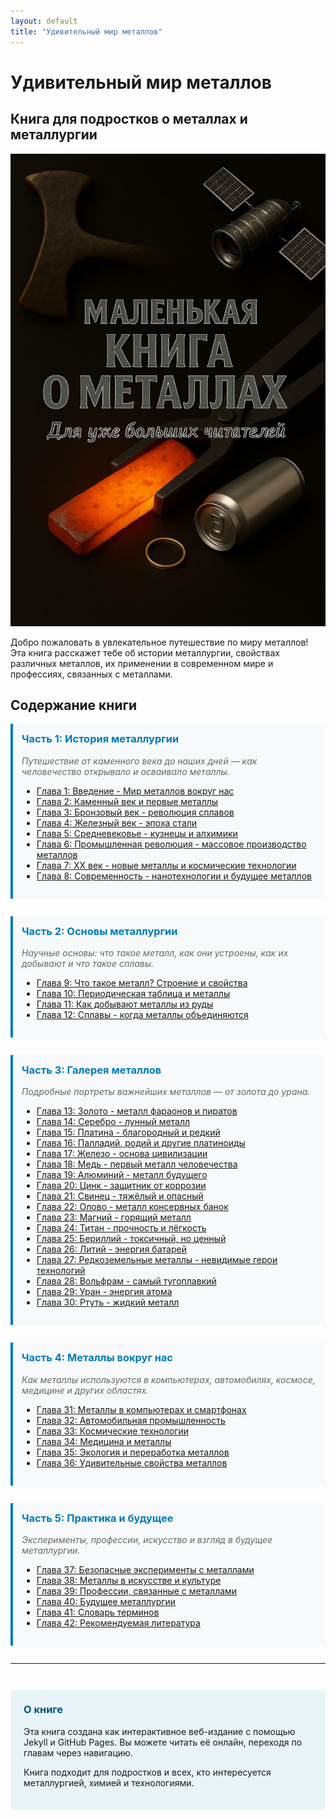 ```yaml
---
layout: default
title: "Удивительный мир металлов"
---
```


# Удивительный мир металлов
## Книга для подростков о металлах и металлургии

![Обложка книги](./images/cover.jpg)

Добро пожаловать в увлекательное путешествие по миру металлов! Эта книга расскажет тебе об истории металлургии, свойствах различных металлов, их применении в современном мире и профессиях, связанных с металлами.

## Содержание книги

<!-- Часть 1: История металлургии -->
<div class="part-section">
  <h3>Часть 1: История металлургии</h3>
  <p><em>Путешествие от каменного века до наших дней — как человечество открывало и осваивало металлы.</em></p>
  <ul>
    <li><a href="/часть_1_история/глава_01_введение.html">Глава 1: Введение - Мир металлов вокруг нас</a></li>
    <li><a href="/часть_1_история/глава_02_каменный_век.html">Глава 2: Каменный век и первые металлы</a></li>
    <li><a href="/часть_1_история/глава_03_бронзовый_век.html">Глава 3: Бронзовый век - революция сплавов</a></li>
    <li><a href="/часть_1_история/глава_04_железный_век.html">Глава 4: Железный век - эпоха стали</a></li>
    <li><a href="/часть_1_история/глава_05_средневековье.html">Глава 5: Средневековье - кузнецы и алхимики</a></li>
    <li><a href="/часть_1_история/глава_06_промышленная_революция.html">Глава 6: Промышленная революция - массовое производство металлов</a></li>
    <li><a href="/часть_1_история/глава_07_XX_век.html">Глава 7: XX век - новые металлы и космические технологии</a></li>
    <li><a href="/часть_1_история/глава_08_современность.html">Глава 8: Современность - нанотехнологии и будущее металлов</a></li>
  </ul>
</div>

<!-- Часть 2: Основы металлургии -->
<div class="part-section">
  <h3>Часть 2: Основы металлургии</h3>
  <p><em>Научные основы: что такое металл, как они устроены, как их добывают и что такое сплавы.</em></p>
  <ul>
    <li><a href="/часть_2_основы/глава_09_что_такое_металл.html">Глава 9: Что такое металл? Строение и свойства</a></li>
    <li><a href="/часть_2_основы/глава_10_периодическая_таблица.html">Глава 10: Периодическая таблица и металлы</a></li>
    <li><a href="/часть_2_основы/глава_11_добыча_руды.html">Глава 11: Как добывают металлы из руды</a></li>
    <li><a href="/часть_2_основы/глава_12_сплавы.html">Глава 12: Сплавы - когда металлы объединяются</a></li>
  </ul>
</div>

<!-- Часть 3: Галерея металлов -->
<div class="part-section">
  <h3>Часть 3: Галерея металлов</h3>
  <p><em>Подробные портреты важнейших металлов — от золота до урана.</em></p>
  <ul>
    <li><a href="/часть_3_металлы/глава_13_золото.html">Глава 13: Золото - металл фараонов и пиратов</a></li>
    <li><a href="/часть_3_металлы/глава_14_серебро.html">Глава 14: Серебро - лунный металл</a></li>
    <li><a href="/часть_3_металлы/глава_15_платина.html">Глава 15: Платина - благородный и редкий</a></li>
    <li><a href="/часть_3_металлы/глава_16_платиноиды.html">Глава 16: Палладий, родий и другие платиноиды</a></li>
    <li><a href="/часть_3_металлы/глава_17_железо.html">Глава 17: Железо - основа цивилизации</a></li>
    <li><a href="/часть_3_металлы/глава_18_медь.html">Глава 18: Медь - первый металл человечества</a></li>
    <li><a href="/часть_3_металлы/глава_19_алюминий.html">Глава 19: Алюминий - металл будущего</a></li>
    <li><a href="/часть_3_металлы/глава_20_цинк.html">Глава 20: Цинк - защитник от коррозии</a></li>
    <li><a href="/часть_3_металлы/глава_21_свинец.html">Глава 21: Свинец - тяжёлый и опасный</a></li>
    <li><a href="/часть_3_металлы/глава_22_олово.html">Глава 22: Олово - металл консервных банок</a></li>
    <li><a href="/часть_3_металлы/глава_23_магний.html">Глава 23: Магний - горящий металл</a></li>
    <li><a href="/часть_3_металлы/глава_24_титан.html">Глава 24: Титан - прочность и лёгкость</a></li>
    <li><a href="/часть_3_металлы/глава_25_бериллий.html">Глава 25: Бериллий - токсичный, но ценный</a></li>
    <li><a href="/часть_3_металлы/глава_26_литий.html">Глава 26: Литий - энергия батарей</a></li>
    <li><a href="/часть_3_металлы/глава_27_редкоземельные.html">Глава 27: Редкоземельные металлы - невидимые герои технологий</a></li>
    <li><a href="/часть_3_металлы/глава_28_вольфрам.html">Глава 28: Вольфрам - самый тугоплавкий</a></li>
    <li><a href="/часть_3_металлы/глава_29_уран.html">Глава 29: Уран - энергия атома</a></li>
    <li><a href="/часть_3_металлы/глава_30_ртуть.html">Глава 30: Ртуть - жидкий металл</a></li>
  </ul>
</div>

<!-- Часть 4: Металлы вокруг нас -->
<div class="part-section">
  <h3>Часть 4: Металлы вокруг нас</h3>
  <p><em>Как металлы используются в компьютерах, автомобилях, космосе, медицине и других областях.</em></p>
  <ul>
    <li><a href="/часть_4_применения/глава_31_компьютеры.html">Глава 31: Металлы в компьютерах и смартфонах</a></li>
    <li><a href="/часть_4_применения/глава_32_автомобили.html">Глава 32: Автомобильная промышленность</a></li>
    <li><a href="/часть_4_применения/глава_33_космос.html">Глава 33: Космические технологии</a></li>
    <li><a href="/часть_4_применения/глава_34_медицина.html">Глава 34: Медицина и металлы</a></li>
    <li><a href="/часть_4_применения/глава_35_экология.html">Глава 35: Экология и переработка металлов</a></li>
    <li><a href="/часть_4_применения/глава_36_удивительные_свойства.html">Глава 36: Удивительные свойства металлов</a></li>
  </ul>
</div>

<!-- Часть 5: Практика и будущее -->
<div class="part-section">
  <h3>Часть 5: Практика и будущее</h3>
  <p><em>Эксперименты, профессии, искусство и взгляд в будущее металлургии.</em></p>
  <ul>
    <li><a href="/часть_5_практика/глава_37_безопасные_эксперименты.html">Глава 37: Безопасные эксперименты с металлами</a></li>
    <li><a href="/часть_5_практика/глава_38_металлы_в_искусстве.html">Глава 38: Металлы в искусстве и культуре</a></li>
    <li><a href="/часть_5_практика/глава_39_профессии.html">Глава 39: Профессии, связанные с металлами</a></li>
    <li><a href="/часть_5_практика/глава_40_будущее_металлургии.html">Глава 40: Будущее металлургии</a></li>
    <li><a href="/часть_5_практика/глава_41_словарь.html">Глава 41: Словарь терминов</a></li>
    <li><a href="/часть_5_практика/глава_42_рекомендуемая_литература.html">Глава 42: Рекомендуемая литература</a></li>
  </ul>
</div>

---

<div class="book-info">
  <h3>О книге</h3>
  <p>Эта книга создана как интерактивное веб-издание с помощью Jekyll и GitHub Pages. Вы можете читать её онлайн, переходя по главам через навигацию.</p>
  
  <p>Книга подходит для подростков и всех, кто интересуется металлургией, химией и технологиями.</p>
</div>

<style>
.part-section {
  margin-bottom: 2em;
  padding: 1em;
  border-left: 4px solid #007cba;
  background-color: #f8f9fa;
}

.part-section h3 {
  margin-top: 0;
  color: #007cba;
}

.part-section em {
  color: #666;
  display: block;
  margin-bottom: 1em;
}

.book-info {
  margin-top: 3em;
  padding: 1.5em;
  background-color: #e8f4f8;
  border-radius: 8px;
}

.book-info h3 {
  color: #005577;
  margin-top: 0;
}
</style>